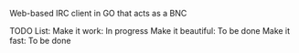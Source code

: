 Web-based IRC client in GO that acts as a BNC

TODO List:
Make it work: In progress
Make it beautiful: To be done
Make it fast: To be done
